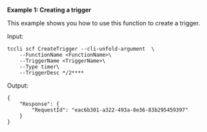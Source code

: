 **Example 1: Creating a trigger**

This example shows you how to use this function to create a trigger.

Input: 

```
tccli scf CreateTrigger --cli-unfold-argument  \
    --FunctionName <FunctionName>\
    --TriggerName <TriggerName>\
    --Type timer\
    --TriggerDesc */2****
```

Output: 
```
{
    "Response": {
        "RequestId": "eac6b301-a322-493a-8e36-83b295459397"
    }
}
```

